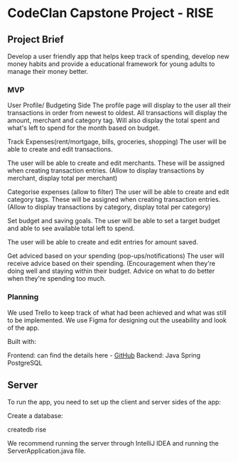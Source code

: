 # CodeClan Capstone Project - RISE

## Project Brief

Develop a user friendly app that helps keep track of spending, develop new money habits and provide a educational framework for young adults to manage their money better.

### MVP

User Profile/ Budgeting Side
The profile page will display to the user all their transactions in order from newest to oldest.
All transactions will display the amount, merchant and category tag.
Will also display the total spent and what's left to spend for the month based on budget.

Track Expenses(rent/mortgage, bills, groceries, shopping)
The user will be able to create and edit transactions.

The user will be able to create and edit merchants. These will be assigned when creating transaction entries. (Allow to display transactions by merchant, display total per merchant)

Categorise expenses (allow to filter)
The user will be able to create and edit category tags. These will be assigned when creating transaction entries. (Allow to display transactions by category, display total per category)

Set budget and saving goals.
The user will be able to set a target budget and able to see available total left to spend. 

The user will be able to create and edit entries for amount saved. 

Get adviced based on your spending (pop-ups/notifications)
The user will receive advice based on their spending. (Encouragement when they're doing well and staying within their budget. Advice on what to do better when they're spending too much. 

### Planning

We used Trello to keep track of what had been achieved and what was still to be implemented.
We use Figma for designing out the useability and look of the app. 

Built with:

Frontend: can find the details here - [GitHub](https://github.com/MackieJG/RiseBudgetReact)
Backend: Java Spring PostgreSQL

## Server

To run the app, you need to set up the client and server sides of the app:

Create a database:

createdb rise

We recommend running the server through IntelliJ IDEA and running the ServerApplication.java file. 

